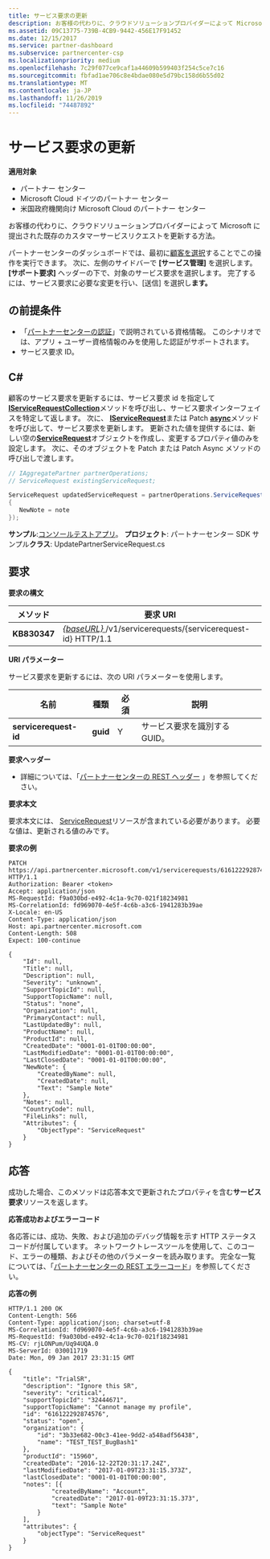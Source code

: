 ```yaml
---
title: サービス要求の更新
description: お客様の代わりに、クラウドソリューションプロバイダーによって Microsoft に提出された既存のカスタマーサービスリクエストを更新する方法。
ms.assetid: 09C13775-739B-4CB9-9442-456E17F91452
ms.date: 12/15/2017
ms.service: partner-dashboard
ms.subservice: partnercenter-csp
ms.localizationpriority: medium
ms.openlocfilehash: 7c29f077ce9caf1a44609b599403f254c5ce7c16
ms.sourcegitcommit: fbfad1ae706c8e4bdae080e5d79bc158d6b55d02
ms.translationtype: MT
ms.contentlocale: ja-JP
ms.lasthandoff: 11/26/2019
ms.locfileid: "74487892"
---
```

# <a name="update-a-service-request"></a>サービス要求の更新


**適用対象**

- パートナー センター
- Microsoft Cloud ドイツのパートナー センター
- 米国政府機関向け Microsoft Cloud のパートナー センター

お客様の代わりに、クラウドソリューションプロバイダーによって Microsoft に提出された既存のカスタマーサービスリクエストを更新する方法。

パートナーセンターのダッシュボードでは、最初に[顧客を選択](get-a-customer-by-name.md)することでこの操作を実行できます。 次に、左側のサイドバーで **[サービス管理]** を選択します。 **[サポート要求]** ヘッダーの下で、対象のサービス要求を選択します。 完了するには、サービス要求に必要な変更を行い、[送信] を選択し**ます。**

## <a name="span-idprerequisitesspan-idprerequisitesspan-idprerequisitesprerequisites"></a><span id="Prerequisites"/><span id="prerequisites"/><span id="PREREQUISITES"/>の前提条件


- 「[パートナーセンターの認証](partner-center-authentication.md)」で説明されている資格情報。 このシナリオでは、アプリ + ユーザー資格情報のみを使用した認証がサポートされます。
- サービス要求 ID。

## <a name="span-idc_span-idc_c"></a><span id="C_"/><span id="c_"/>C#


顧客のサービス要求を更新するには、サービス要求 id を指定して[**IServiceRequestCollection**](https://docs.microsoft.com/dotnet/api/microsoft.store.partnercenter.servicerequests.iservicerequestcollection.byid)メソッドを呼び出し、サービス要求インターフェイスを特定して返します。 次に、 [**IServiceRequest**](https://docs.microsoft.com/dotnet/api/microsoft.store.partnercenter.servicerequests.iservicerequest.patch)または Patch [**async**](https://docs.microsoft.com/dotnet/api/microsoft.store.partnercenter.servicerequests.iservicerequest.patchasync)メソッドを呼び出して、サービス要求を更新します。 更新された値を提供するには、新しい空の[**ServiceRequest**](https://docs.microsoft.com/dotnet/api/microsoft.store.partnercenter.models.servicerequests.servicerequest)オブジェクトを作成し、変更するプロパティ値のみを設定します。 次に、そのオブジェクトを Patch または Patch Async メソッドの呼び出しで渡します。

``` csharp
// IAggregatePartner partnerOperations;
// ServiceRequest existingServiceRequest;

ServiceRequest updatedServiceRequest = partnerOperations.ServiceRequests.ById(existingServiceRequest.Id).Patch(new ServiceRequest
{
   NewNote = note
});
```

**サンプル**:[コンソールテストアプリ](console-test-app.md)。 **プロジェクト**: パートナーセンター SDK サンプル**クラス**: UpdatePartnerServiceRequest.cs

## <a name="span-idrequestspan-idrequestspan-idrequestrequest"></a><span id="Request"/><span id="request"/><span id="REQUEST"/>要求


**要求の構文**

| メソッド    | 要求 URI                                                                                 |
|-----------|---------------------------------------------------------------------------------------------|
| **KB830347** | [ *{baseURL}* ](partner-center-rest-urls.md)/v1/servicerequests/{servicerequest-id} HTTP/1.1 |

 

**URI パラメーター**

サービス要求を更新するには、次の URI パラメーターを使用します。

| 名前                  | 種類     | 必須 | 説明                                 |
|-----------------------|----------|----------|---------------------------------------------|
| **servicerequest-id** | **guid** | Y        | サービス要求を識別する GUID。 |

 

**要求ヘッダー**

- 詳細については、「[パートナーセンターの REST ヘッダー](headers.md) 」を参照してください。

**要求本文**

要求本文には、 [ServiceRequest](service-request-resources.md)リソースが含まれている必要があります。 必要な値は、更新される値のみです。

**要求の例**

```http
PATCH https://api.partnercenter.microsoft.com/v1/servicerequests/616122292874576 HTTP/1.1
Authorization: Bearer <token>
Accept: application/json
MS-RequestId: f9a030bd-e492-4c1a-9c70-021f18234981
MS-CorrelationId: fd969070-4e5f-4c6b-a3c6-1941283b39ae
X-Locale: en-US
Content-Type: application/json
Host: api.partnercenter.microsoft.com
Content-Length: 508
Expect: 100-continue

{
    "Id": null,
    "Title": null,
    "Description": null,
    "Severity": "unknown",
    "SupportTopicId": null,
    "SupportTopicName": null,
    "Status": "none",
    "Organization": null,
    "PrimaryContact": null,
    "LastUpdatedBy": null,
    "ProductName": null,
    "ProductId": null,
    "CreatedDate": "0001-01-01T00:00:00",
    "LastModifiedDate": "0001-01-01T00:00:00",
    "LastClosedDate": "0001-01-01T00:00:00",
    "NewNote": {
        "CreatedByName": null,
        "CreatedDate": null,
        "Text": "Sample Note"
    },
    "Notes": null,
    "CountryCode": null,
    "FileLinks": null,
    "Attributes": {
        "ObjectType": "ServiceRequest"
    }
}
```

## <a name="span-idresponsespan-idresponsespan-idresponseresponse"></a><span id="Response"/><span id="response"/><span id="RESPONSE"/>応答


成功した場合、このメソッドは応答本文で更新されたプロパティを含む**サービス要求**リソースを返します。

**応答成功およびエラーコード**

各応答には、成功、失敗、および追加のデバッグ情報を示す HTTP ステータスコードが付属しています。 ネットワークトレースツールを使用して、このコード、エラーの種類、およびその他のパラメーターを読み取ります。 完全な一覧については、「[パートナーセンターの REST エラーコード](error-codes.md)」を参照してください。

**応答の例**

```http
HTTP/1.1 200 OK
Content-Length: 566
Content-Type: application/json; charset=utf-8
MS-CorrelationId: fd969070-4e5f-4c6b-a3c6-1941283b39ae
MS-RequestId: f9a030bd-e492-4c1a-9c70-021f18234981
MS-CV: rjLONPum/Uq94UQA.0
MS-ServerId: 030011719
Date: Mon, 09 Jan 2017 23:31:15 GMT

{
    "title": "TrialSR",
    "description": "Ignore this SR",
    "severity": "critical",
    "supportTopicId": "32444671",
    "supportTopicName": "Cannot manage my profile",
    "id": "616122292874576",
    "status": "open",
    "organization": {
        "id": "3b33e682-00c3-41ee-9dd2-a548adf56438",
        "name": "TEST_TEST_BugBash1"
    },
    "productId": "15960",
    "createdDate": "2016-12-22T20:31:17.24Z",
    "lastModifiedDate": "2017-01-09T23:31:15.373Z",
    "lastClosedDate": "0001-01-01T00:00:00",
    "notes": [{
            "createdByName": "Account",
            "createdDate": "2017-01-09T23:31:15.373",
            "text": "Sample Note"
        }
    ],
    "attributes": {
        "objectType": "ServiceRequest"
    }
}
```

 

 




